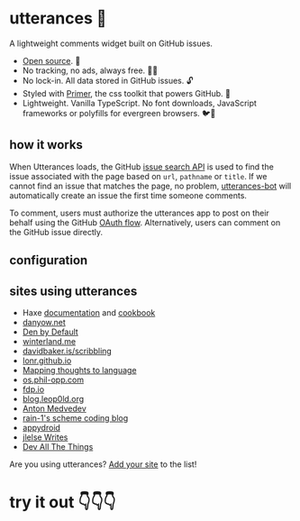 # utterances 🔮

A lightweight comments widget built on GitHub issues.

* [Open source](https://github.com/utterance). 🙌
* No tracking, no ads, always free. 📡🚫
* No lock-in. All data stored in GitHub issues. 🔓
* Styled with [Primer](http://primercss.io/), the css toolkit that powers GitHub. 💅
* Lightweight. Vanilla TypeScript. No font downloads, JavaScript frameworks or polyfills for evergreen browsers. 🐦🌲

## how it works

When Utterances loads, the GitHub [issue search API](https://developer.github.com/v3/search/#search-issues) is used to find the issue associated with the page based on `url`, `pathname` or `title`. If we cannot find an issue that matches the page, no problem, [utterances-bot](https://github.com/utterances-bot) will automatically create an issue the first time someone comments.

To comment, users must authorize the utterances app to post on their behalf using the GitHub [OAuth flow](https://developer.github.com/v3/oauth/#web-application-flow). Alternatively, users can comment on the GitHub issue directly.

## configuration

## sites using utterances

* Haxe [documentation](https://haxe.org/manual) and [cookbook](https://code.haxe.org/)
* [danyow.net](https://danyow.net)
* [Den by Default](https://dennisdel.com)
* [winterland.me](http://winterland.me/)
* [davidbaker.is/scribbling](https://davidbaker.is/scribbling)
* [lonr.github.io](https://lonr.github.io)
* [Mapping thoughts to language](http://blog.ville.oikarinen.org)
* [os.phil-opp.com](https://os.phil-opp.com/second-edition)
* [fdp.io](https://fdp.io)
* [blog.leop0ld.org](http://blog.leop0ld.org/)
* [Anton Medvedev](https://medv.io)
* [rain-1's scheme coding blog](https://rain-1.github.io/)
* [appydroid](https://appydroid.eu)
* [jlelse Writes](https://writings.jlelse.de)
* [Dev All The Things](https://dev.jlelse.de)

Are you using utterances? [Add your site](https://github.com/utterance/utterances/edit/master/README.md) to the list!

# try it out 👇👇👇
